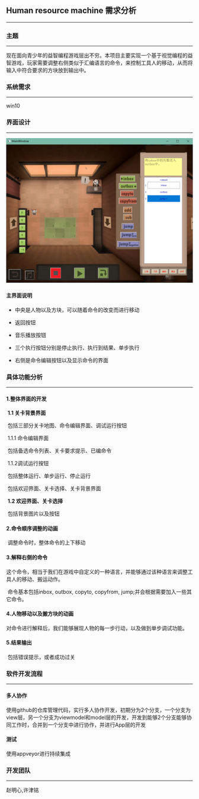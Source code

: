 ## Human resource machine 需求分析

----

### 主题

---

现在面向青少年的益智编程游戏层出不穷。本项目主要实现一个基于视觉编程的益智游戏，玩家需要调整右侧类似于汇编语言的命令，来控制工具人的移动，从而将输入中符合要求的方块放到输出中。

### 系统需求

------

win10

### 界面设计

----

![main](.\测试图片\main.png)

#### 主界面说明

- 中央是人物以及方块，可以随着命令的改变而进行移动

- 返回按钮
- 音乐播放按钮
- 三个执行按钮分别是停止执行、执行到结果、单步执行
- 右侧是命令编辑按钮以及显示命令的界面

### 具体功能分析

-----

#### 	1.整体界面的开发

​		**1.1 关卡背景界面**

​		包括三部分关卡地图、命令编辑界面、调试运行按钮

​		1.1.1 命令编辑界面

​		包括备选命令列表、关卡要求提示、已编命令

​		1.1.2调试运行按钮

​		包括整体运行、单步运行、停止运行

​		包括欢迎界面、关卡选择、关卡背景界面



​		**1.2 欢迎界面、关卡选择**

​		包括背景图片以及按钮

#### 	2.命令顺序调整的动画

​		调整命令时，整体命令的上下移动

#### 	3.解释右侧的命令

​		这个命令，相当于我们在游戏中自定义的一种语言，并能够通过该种语言来调整工具人的移动、搬运动作。

​		命令基本包括inbox, outbox, copyto, copyfrom, jump;并会根据需要加入一些其它命令。

#### 	4.人物移动以及搬方块的动画

​		对命令进行解释后，我们能够展现人物的每一步行动，以及做到单步调试功能。

#### 	5.结果输出

​		包括错误提示，或者成功过关

### 软件开发流程

-----

#### 多人协作

使用github的仓库管理代码，实行多人协作开发，初期分为2个分支，一个分支为view层，另一个分支为viewmodel和model层的开发，开发到能够2个分支能够协同工作时，合并到一个分支中进行协作，并进行App层的开发

#### 测试

使用appveyor进行持续集成

### 开发团队

----

赵明心,许津铭

### 		

